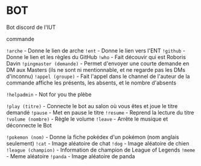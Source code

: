 # BOT

Bot discord de l'IUT 

commande

`!arche` - Donne le lien de arche
`!ent` - Donne le lien vers l'ENT
`!github` - Donne le lien et les règles du GitHub
`!who` - Fait découvir qui est Roboris Davin
`!pingmaster (demande)` - Permet d'envoyer une courte demande en DM aux Masters (ils ne sont ni mentionnable, et ne regarde pas les DMs d'inconnu)
`!appel (groupe)` - Fait l'appel dans le channel de l'auteur de la commande affiche les présents, les absents, et le nombre d'absents 

`!helpadmin` - Not for you the plèbe

`!play (titre)` - Connecte le bot au salon où vous êtes et joue le titre demandé
`!pause` - Met en pause le titre
`!resume` - Reprend la lecture du titre
`!volume (nombre)` - Règle le volume
`!leave` - Arrête le musique et déconnecte le Bot

`!pokemon (nom)` - Donne la fiche pokédex d'un pokémon (nom anglais seulement)
`!cat` - Image aléatoire de chat
`!dog` - Image aléatoire de chien
`!league (champion)` - Information de champion de League of Legends
`!meme` - Meme aléatoire
`!panda` - Image aléatoire de panda
